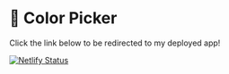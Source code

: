 # 🎨 Color Picker

Click the link below to be redirected to my deployed app!

[![Netlify Status](https://api.netlify.com/api/v1/badges/0c80dca8-7955-4fa8-a63f-44fd2a950c45/deploy-status)](https://stevenscolorpicker.netlify.app)
